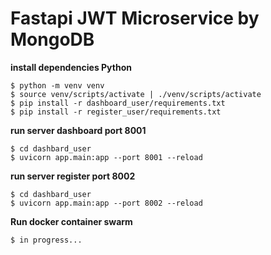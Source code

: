 # Fastapi JWT Microservice by MongoDB

**install dependencies Python**

    $ python -m venv venv
    $ source venv/scripts/activate | ./venv/scripts/activate
    $ pip install -r dashboard_user/requirements.txt
    $ pip install -r register_user/requirements.txt

**run server dashboard port 8001**

    $ cd dashbard_user
    $ uvicorn app.main:app --port 8001 --reload

**run server register port 8002**

    $ cd dashbard_user
    $ uvicorn app.main:app --port 8002 --reload

**Run docker container swarm**

    $ in progress...






